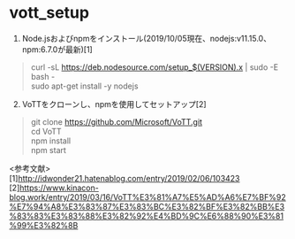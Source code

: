 # vott_setup  
  
1. Node.jsおよびnpmをインストール(2019/10/05現在、nodejs:v11.15.0、npm:6.7.0が最新)[1]  
> curl -sL https://deb.nodesource.com/setup_$(VERSION).x | sudo -E bash -  
> sudo apt-get install -y nodejs  
  
2. VoTTをクローンし、npmを使用してセットアップ[2]  
> git clone https://github.com/Microsoft/VoTT.git  
> cd VoTT  
> npm install  
> npm start  
  
<参考文献>  
[1]http://idwonder21.hatenablog.com/entry/2019/02/06/103423  
[2]https://www.kinacon-blog.work/entry/2019/03/16/VoTT%E3%81%A7%E5%AD%A6%E7%BF%92%E7%94%A8%E3%83%87%E3%83%BC%E3%82%BF%E3%82%BB%E3%83%83%E3%83%88%E3%82%92%E4%BD%9C%E6%88%90%E3%81%99%E3%82%8B  